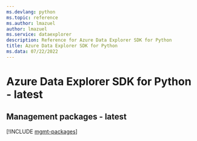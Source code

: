 ```yaml
---
ms.devlang: python
ms.topic: reference
ms.author: lmazuel
author: lmazuel
ms.service: dataexplorer
description: Reference for Azure Data Explorer SDK for Python
title: Azure Data Explorer SDK for Python
ms.data: 07/22/2022
---
```

# Azure Data Explorer SDK for Python - latest

## Management packages - latest
[!INCLUDE [mgmt-packages](data-explorer-mgmt-index.md)]